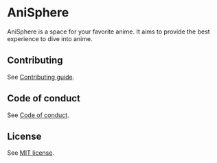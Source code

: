 
# AniSphere

AniSphere is a space for your favorite anime. It aims to provide the best experience to dive into anime.

## Contributing

See [Contributing guide](https://github.com/zetharionn/anisphere/blob/main/CONTRIBUTING.md).

## Code of conduct

See [Code of conduct](https://github.com/zetharionn/anisphere/blob/main/CODE_OF_CONDUCT.md).

## License

See [MIT license](https://github.com/zetharionn/anisphere/blob/main/LICENSE.md).
